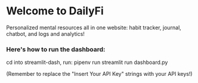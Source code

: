 # Welcome to DailyFi

Personalized mental resources all in one website: habit tracker, journal, chatbot, and logs and analytics!


### Here's how to run the dashboard:

cd into streamlit-dash,
run: pipenv run streamlit run dashboard.py

(Remember to replace the "Insert Your API Key" strings with your API keys!)
